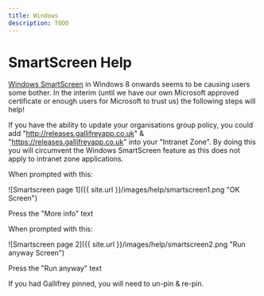 ```yaml
---
title: Windows 
description: TODO
---
```

# SmartScreen Help

[Windows SmartScreen](https://en.wikipedia.org/wiki/Microsoft_SmartScreen) in Windows 8 onwards seems to be causing users some bother.
In the interim (until we have our own Microsoft approved certificate or enough users for Microsoft to trust us) the following steps will help!

If you have the ability to update your organisations group policy, you could add "http://releases.gallifreyapp.co.uk" & "https://releases.gallifreyapp.co.uk" into your "Intranet Zone".
By doing this you will circumvent the Windows SmartScreen feature as this does not apply to intranet zone applications.

When prompted with this:

![Smartscreen page 1]({{ site.url }}/images/help/smartscreen1.png "OK Screen")

Press the "More info" text

When prompted with this:

![Smartscreen page 2]({{ site.url }}/images/help/smartscreen2.png "Run anyway Screen")

Press the "Run anyway" text

If you had Gallifrey pinned, you will need to un-pin & re-pin.
